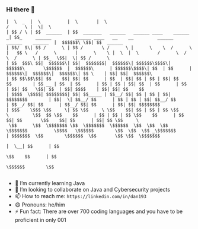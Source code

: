 ### Hi there 👋


``` __       __            __                                                      __                                                                                   ______   __  __           
|  \  _  |  \          |  \       |  \                                                                                 /      \ |  \|  \          
| $$ / \ | $$  ______  | $$  _______   ______   ______ ____    ______         _| $$_     ______         ______ ____   __    __         ______    ______    ______  |  $$$$$$\ \$$| $$  ______  
| $$/  $\| $$ /      \ | $$ /       \ /      \ |      \    \  /      \       |   $$ \   /      \       |      \    \ |  \  |  \       /      \  /      \  /      \ | $$_  \$$|  \| $$ /      \ 
| $$  $$$\ $$|  $$$$$$\| $$|  $$$$$$$|  $$$$$$\| $$$$$$\$$$$\|  $$$$$$\       \$$$$$$  |  $$$$$$\      | $$$$$$\$$$$\| $$  | $$      |  $$$$$$\|  $$$$$$\|  $$$$$$\| $$ \    | $$| $$|  $$$$$$\
| $$ $$\$$\$$| $$    $$| $$| $$      | $$  | $$| $$ | $$ | $$| $$    $$        | $$ __ | $$  | $$      | $$ | $$ | $$| $$  | $$      | $$  | $$| $$   \$$| $$  | $$| $$$$    | $$| $$| $$    $$
| $$$$  \$$$$| $$$$$$$$| $$| $$_____ | $$__/ $$| $$ | $$ | $$| $$$$$$$$        | $$|  \| $$__/ $$      | $$ | $$ | $$| $$__/ $$      | $$__/ $$| $$      | $$__/ $$| $$      | $$| $$| $$$$$$$$
| $$$    \$$$ \$$     \| $$ \$$     \ \$$    $$| $$ | $$ | $$ \$$     \         \$$  $$ \$$    $$      | $$ | $$ | $$ \$$    $$      | $$    $$| $$       \$$    $$| $$      | $$| $$ \$$     \
 \$$      \$$  \$$$$$$$ \$$  \$$$$$$$  \$$$$$$  \$$  \$$  \$$  \$$$$$$$          \$$$$   \$$$$$$        \$$  \$$  \$$ _\$$$$$$$      | $$$$$$$  \$$        \$$$$$$  \$$       \$$ \$$  \$$$$$$$
                                                                                                                     |  \__| $$      | $$                                                      
                                                                                                                      \$$    $$      | $$                                                      
                                                                                                                       \$$$$$$        \$$                                                      
                                                                                                                       
```


- 🌱 I’m currently learning Java
- 👯 I’m looking to collaborate on Java and Cybersecurity projects 
- 📫 How to reach me: ```https://linkedin.com/in/dan193 ```
- 😄 Pronouns: he/him
- ⚡ Fun fact: There are over 700 coding languages and you have to be proficient in only 001


